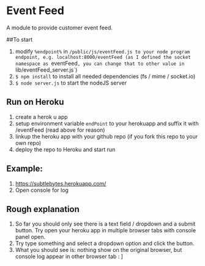 # Event Feed

A module to provide customer event feed.


##To start
1. modify `%endpoint%` in `/public/js/eventFeed.js to your node program endpoint, e.g. localhost:8000/eventFeed (as I defined the socket namespace as `eventFeed`, you can change that to other value in `lib/eventFeed_server.js`)
1. `$ npm install` to install all needed dependencies (fs / mime / socket.io)
1. `$ node server.js` to start the nodeJS server

## Run on Heroku
1. create a herok u app
1. setup environment variable `endPoint` to your herokuapp and suffix it with /eventFeed (read above for reason)
1. linkup the heroku app with your github repo (if you fork this repo to your own repo)
1. deploy the repo to Heroku and start run

## Example:
1. https://subtlebytes.herokuapp.com/
1. Open console for log

## Rough explanation
1. So far you should only see there is a text field / dropdown and a submit button. Try open your heroku app in multiple browser tabs with console panel open.
1. Try type something and select a dropdown option and click the button.
1. What you should see is: nothing show on the original browser, but console log appear in other browser tab : ]
